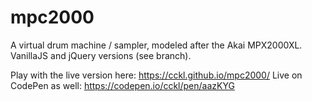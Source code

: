 # mpc2000


A virtual drum machine / sampler, modeled after the Akai MPX2000XL. VanillaJS and jQuery versions (see branch).

Play with the live version here: https://cckl.github.io/mpc2000/ Live on CodePen as well: https://codepen.io/cckl/pen/aazKYG
